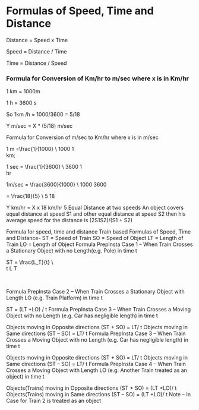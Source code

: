 # Formulas of Speed, Time and Distance

Distance = Speed x Time

Speed =		Distance / Time

Time =		Distance / Speed


### Formula for Conversion of Km/hr to m/sec where x is in Km/hr

1 km = 1000m

1 h = 3600 s

So 1km /h = 1000/3600 =  5/18

Y m/sec =		X *	(5/18)		m/sec

Formula for Conversion of m/sec to Km/hr where x is in m/sec

1 m =\frac{1}{1000} \ 
1000
1
​	
   km;

1 sec = \frac{1}{3600} \ 
3600
1
​	
   hr

1m/sec = \frac{3600}{1000} \ 
1000
3600
​	
  

= \frac{18}{5} \ 
5
18
​	
  

Y km/hr =		X x	18		km/hr
5
Equal Distance at two speeds
An object covers equal distance  at speed S1 and other equal distance at speed S2 then his average speed for the distance is (2S1S2)/(S1 + S2)

Formula for speed, time and distance
Train based Formulas of Speed, Time and Distance-
ST  = Speed of Train
SO  = Speed of Object
LT  = Length of Train
LO  = Length of Object
Formula PrepInsta
Case 1 –
When Train Crosses a Stationary Object with no Length(e.g. Pole) in time t

ST =  \frac{L_T}{t} \  
t
L 
T
​	
 
​	
  
Formula PrepInsta
Case 2 –
When Train Crosses a Stationary Object with Length LO (e.g. Train Platform) in time t

ST = (LT +LO) / t
Formula PrepInsta
Case 3 –
When Train Crosses a Moving Object with no Length (e.g. Car has negligible length) in time t

Objects moving in Opposite directions
(ST + SO) = LT/ t
Objects moving in Same directions
(ST – SO) = LT/ t
Formula PrepInsta
Case 3 –
When Train Crosses a Moving Object with no Length (e.g. Car has negligible length) in time t

Objects moving in Opposite directions
(ST + SO) = LT/ t
Objects moving in Same directions
(ST – SO) = LT/ t
Formula PrepInsta
Case 4 –
When Train Crosses a Moving Object with Length LO (e.g. Another Train treated as an object) in time t

Objects(Trains) moving in Opposite directions
(ST + SO) = (LT +LO)/ t
Objects(Trains) moving in Same directions
(ST – SO) = (LT +LO)/ t
Note – In Case for Train 2 is treated as an object
